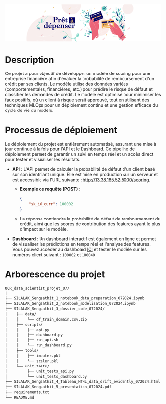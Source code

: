 <img src="https://raw.githubusercontent.com/Sengsathit/OCR_data_scientist_assets/main/header_pret_a_depenser.png" alt="Alternative text" />

# Description
Ce projet a pour objectif de développer un modèle de scoring pour une entreprise financière afin d'évaluer la probabilité de remboursement d'un crédit par ses clients. Le modèle utilise des données variées (comportementales, financières, etc.) pour prédire le risque de défaut et classifier les demandes de crédit. Le modèle est optimisé pour minimiser les faux positifs, où un client à risque serait approuvé, tout en utilisant des techniques MLOps pour un déploiement continu et une gestion efficace du cycle de vie du modèle.

# Processus de déploiement

Le déploiement du projet est entièrement automatisé, assurant une mise à jour continue à la fois pour l'API et le Dashboard. Ce pipeline de déploiement permet de garantir un suivi en temps réel et un accès direct pour tester et visualiser les résultats.

- **API** : L'API permet de calculer la probabilité de défaut d'un client basé sur son identifiant unique. Elle est mise en production sur un serveur et est accessible via l'URL suivante : http://13.38.185.52:5000/scoring.
    - **Exemple de requête (POST)** : 
      ```json
      {
          "sk_id_curr": 100002
      }
      ```
    - La réponse contiendra la probabilité de défaut de remboursement du crédit, ainsi que les scores de contribution des features ayant le plus d'impact sur le modèle.

- **Dashboard** : Un dashboard interactif est également en ligne et permet de visualiser les prédictions en temps réel et l'analyse des features. Vous pouvez accéder au dashboard [ICI](http://13.38.185.52:8501) et tester le modèle sur les numéros client suivant : `100002` et `100040`


# Arborescence du projet

```bash
OCR_data_scientist_projet_07/
│
├── SILALAK_Sengsathit_1_notebook_data_preparation_072024.ipynb           # Notebook pour l'analyse exploratoire et le feature engineering
├── SILALAK_Sengsathit_2_notebook_modelisation_072024.ipynb               # Notebook pour la modélisation et la sélection du meilleur modèle
├── SILALAK_Sengsathit_3_dossier_code_072024/                             # Dossier relatif à l'API de scoring et au Dashboard
│    ├── data/                                                            # Dossier pour les datasets
│    │    └── df_train_domain.csv.zip                                     # Dataset pour simuler et évaluer un client par le modèle
│    ├── scripts/                                                         # Dossier des scripts de déploiement de l'API et du Dashboard
│    │    ├── api.py                                                      # Script de l'API (Flask)
│    │    ├── dashboard.py                                                # Script du Dashboard (Streamlit)
│    │    ├── run_api.sh                                                  # Script bash pour exécuter un instance de l'API sur le serveur
│    │    └── run_dashboard.py                                            # Script bash pour exécuter un instance du Dashboard sur le serveur
│    ├── tools/                                                           # Dossier contenant divers outils de manipulation de données
│    │    ├── imputer.pkl                                                 # Imputer utilisé lors du feature engineering
│    │    └── scaler.pkl                                                  # Scaler utilisé lors du feature engineering
│    └── unit_tests/                                                      # Dossier des tests unitaires
│         ├── unit_tests_api.py                                           # Tests unitaires de l'API
│         └── unit_tests_dashboard.py                                     # Tests unitaires du Dashboard
├── SILALAK_Sengsathit_4_Tableau_HTML_data_drift_evidently_072024.html    # Fichier de présentation des résultats de l'analyse du Data Drift
├── SILALAK_Sengsathit_5_presentation_072024.pdf                          # Slides de présentation de ce projet
├── requirements.txt                                                      # Fichier des dépendances
└── README.md                                                             # Ce fichier
```